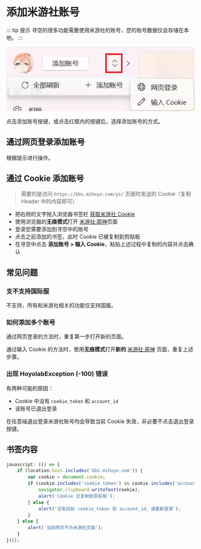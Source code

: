 # 添加米游社账号

::: tip 提示
寻空的很多功能需要使用米游社的账号，您的账号数据仅会存储在本地。
:::

![add-account](./img/img-add-account.webp)

点击添加账号按键，或点击红框内的按键后，选择添加账号的方式。

## 通过网页登录添加账号

根据提示进行操作。

## 通过 Cookie 添加账号

> 需要的是访问 `https://bbs.mihoyo.com/ys/` 页面时发送的 Cookie（复制 Header 中的内容即可）

- 把右侧的文字拖入浏览器书签栏 <a href="javascript:(()=>{if(location.host.includes('bbs.mihoyo.com')){var cookie=document.cookie;if(cookie.includes('cookie_token')&&cookie.includes('account_id')){navigator.clipboard.writeText(cookie);alert('Cookie 已复制到剪贴板')}else{alert('没有找到 cookie_token 和 account_id，请重新登录')}}else{alert('当前网页不为米游社页面')}})();">获取米游社 Cookie</a>
- 使用浏览器的**无痕模式**打开 [米游社·原神](https://bbs.mihoyo.com/ys/)页面
- 登录您需要添加到寻空中的账号
- 点击之前添加的书签，此时 Cookie 已被复制到剪贴板
- 在寻空中点击 **添加账号 > 输入 Cookie**，粘贴上述过程中复制的内容并点击确认

## 常见问题

### 支不支持国际服

不支持，所有和米游社相关的功能仅支持国服。

### 如何添加多个账号

通过网页登录的方法时，重复第一步打开新的页面。

通过输入 Cookie 的方法时，使用**无痕模式**打开**新的** [米游社·原神](https://bbs.mihoyo.com/ys/) 页面，重复上述步骤。

### 出现 HoyolabException (-100) 错误

有两种可能的原因：
- Cookie 中没有 `cookie_token` 和 `account_id`
- 该账号已退出登录

在任意端退出登录米游社账号均会导致当前 Cookie 失效，非必要不点击退出登录按键。

## 书签内容

``` js
javascript: (() => {
    if (location.host.includes('bbs.mihoyo.com')) {
        var cookie = document.cookie;
        if (cookie.includes('cookie_token') && cookie.includes('account_id')) {
            navigator.clipboard.writeText(cookie);
            alert('Cookie 已复制到剪贴板');
        } else {
            alert('没有找到 cookie_token 和 account_id，请重新登录');
        }
    } else {
        alert('当前网页不为米游社页面');
    }
})();
```
